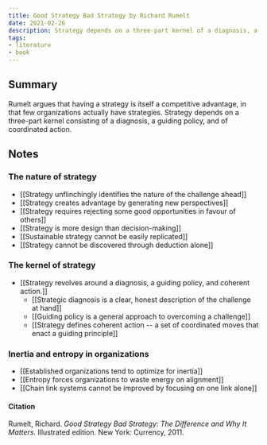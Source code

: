 ```yaml
---
title: Good Strategy Bad Strategy by Richard Rumelt
date: 2021-02-26
description: Strategy depends on a three-part kernel of a diagnosis, a guiding policy, and coordinated action.
tags:
- literature
- book
---
```

## Summary
Rumelt argues that having a strategy is itself a competitive advantage, in that few organizations actually have strategies. Strategy depends on a three-part kernel consisting of a diagnosis, a guiding policy, and of coordinated action.

## Notes

### The nature of strategy
- [[Strategy unflinchingly identifies the nature of the challenge ahead]]
- [[Strategy creates advantage by generating new perspectives]]
- [[Strategy requires rejecting some good opportunities in favour of others]]
- [[Strategy is more design than decision-making]]
- [[Sustainable strategy cannot be easily replicated]]
- [[Strategy cannot be discovered through deduction alone]]

### The kernel of strategy
- [[Strategy revolves around a diagnosis, a guiding policy, and coherent action.]]
	- [[Strategic diagnosis is a clear, honest description of the challenge at hand]]
	- [[Guiding policy is a general approach to overcoming a challenge]]
	- [[Strategy defines coherent action -- a set of coordinated moves that enact a guiding principle]]

### Inertia and entropy in organizations
- [[Established organizations tend to optimize for inertia]]
- [[Entropy forces organizations to waste energy on alignment]]
- [[Chain link systems cannot be improved by focusing on one link alone]]

#### Citation
Rumelt, Richard. *Good Strategy Bad Strategy: The Difference and Why It Matters*. Illustrated edition. New York: Currency, 2011.
